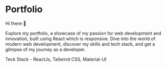 # Portfolio

Hi there 👋

Explore my portfolio, a showcase of my passion for web development and innovation, built using React which is responsive. Dive into the world of modern web development, discover my skills and tech stack, and get a glimpse of my journey as a developer.

Teck Stack - ReactJs, Tailwind CSS, Material-UI
